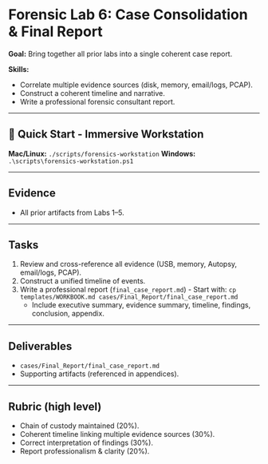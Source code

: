 # Forensic Lab 6: Case Consolidation & Final Report

**Goal:** Bring together all prior labs into a single coherent case report.

**Skills:**  
- Correlate multiple evidence sources (disk, memory, email/logs, PCAP).  
- Construct a coherent timeline and narrative.  
- Write a professional forensic consultant report.  

---

## 🚀 Quick Start - Immersive Workstation

**Mac/Linux:** `./scripts/forensics-workstation`
**Windows:** `.\scripts\forensics-workstation.ps1`

---

## Evidence
- All prior artifacts from Labs 1–5.

---

## Tasks
1. Review and cross-reference all evidence (USB, memory, Autopsy, email/logs, PCAP).
2. Construct a unified timeline of events.
3. Write a professional report (`final_case_report.md`) - Start with: `cp templates/WORKBOOK.md cases/Final_Report/final_case_report.md`
   - Include executive summary, evidence summary, timeline, findings, conclusion, appendix.  

---

## Deliverables
- `cases/Final_Report/final_case_report.md`  
- Supporting artifacts (referenced in appendices).  

---

## Rubric (high level)
- Chain of custody maintained (20%).  
- Coherent timeline linking multiple evidence sources (30%).  
- Correct interpretation of findings (30%).  
- Report professionalism & clarity (20%).
